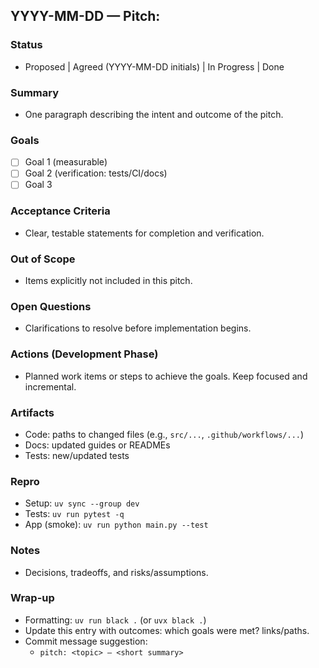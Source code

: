 ## YYYY-MM-DD — Pitch: <topic>

### Status
- Proposed | Agreed (YYYY-MM-DD initials) | In Progress | Done

### Summary
- One paragraph describing the intent and outcome of the pitch.

### Goals
- [ ] Goal 1 (measurable)
- [ ] Goal 2 (verification: tests/CI/docs)
- [ ] Goal 3

### Acceptance Criteria
- Clear, testable statements for completion and verification.

### Out of Scope
- Items explicitly not included in this pitch.

### Open Questions
- Clarifications to resolve before implementation begins.

### Actions (Development Phase)
- Planned work items or steps to achieve the goals. Keep focused and incremental.

### Artifacts
- Code: paths to changed files (e.g., `src/...`, `.github/workflows/...`)
- Docs: updated guides or READMEs
- Tests: new/updated tests

### Repro
- Setup: `uv sync --group dev`
- Tests: `uv run pytest -q`
- App (smoke): `uv run python main.py --test`

### Notes
- Decisions, tradeoffs, and risks/assumptions.

### Wrap-up
- Formatting: `uv run black .` (or `uvx black .`)
- Update this entry with outcomes: which goals were met? links/paths.
- Commit message suggestion:
  - `pitch: <topic> — <short summary>`

